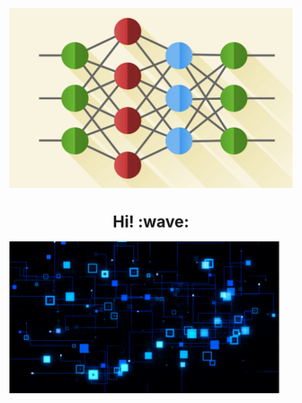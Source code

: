 
[![Header](https://github.com/MZain-electro/MZain-electro/blob/main/neural.jpeg "Header")](https://www.linkedin.com/in/zain-mohammad/)
<h1 align='center'> Hi! :wave:</h1>
<img src="https://github.com/MZain-electro/MZain-electro/blob/main/circuit.gif" width="480" height="270" frameBorder="0" class="giphy-embed" allowFullScreen>


<!--
**MZain-electro/MZain-electro** is a ✨ _special_ ✨ repository because its `README.md` (this file) appears on your GitHub profile.

Here are some ideas to get you started:

- 🔭 I’m currently working on ...
- 🌱 I’m currently learning ...
- 👯 I’m looking to collaborate on ...
- 🤔 I’m looking for help with ...
- 💬 Ask me about ...
- 📫 How to reach me: ...
- 😄 Pronouns: ...
- ⚡ Fun fact: ...
-->
